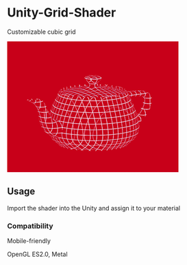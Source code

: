 # Unity-Grid-Shader
Customizable cubic grid

![screenshot01](https://github.com/vstelegin/Unity-Grid-Shader/blob/assets/Demo.gif?raw=true)

## Usage
Import the shader into the Unity and assign it to your material

### Compatibility
Mobile-friendly

OpenGL ES2.0, Metal
